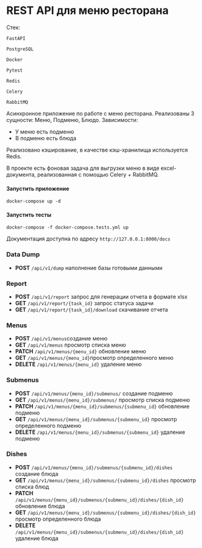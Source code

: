 # REST API для меню ресторана

Стек:
```
FastAPI
```
```
PostgreSQL
```
```
Docker
```
```
Pytest
```
```
Redis
```
```
Celery
```
```
RabbitMQ
```

Асинхронное приложение по работе с меню ресторана. Реализованы 3 сущности: Меню, Подменю, Блюдо.
Зависимости:
+ У меню есть подменю
+ В подменю есть блюда

Реализовано кэширование, в качестве кэш-хранилища используется Redis.

В проекте есть фоновая задача для выгрузки меню в виде excel-документа, реализованная с помощью Celery + RabbitMQ.

#### Запустить приложение
```
docker-compose up -d
```
#### Запустить тесты
```
docker-compose -f docker-compose.tests.yml up
```
Документация доступна по адресу ```http://127.0.0.1:8000/docs```

### Data Dump
+ **POST**   ```/api/v1/dump``` наполнение базы готовыми данными

### Report
+ **POST**   ```/api/v1/report``` запрос для генерации отчета в формате xlsx
+ **GET**   ```/api/v1/report/{task_id}``` запрос статуса задачи
+ **GET**   ```/api/v1/report/{task_id}/download``` скачивание отчета

### Menus
+ **POST**   ```/api/v1/menus```создание меню
+ **GET** ```/api/v1/menus``` просмотр списка меню
+ **PATCH** ```/api/v1/menus/{menu_id}``` обновление меню
+ **GET**    ```/api/v1/menus/{menu_id}```просмотр определенного меню
+ **DELETE**  ```/api/v1/menus/{menu_id}``` удаление меню

### Submenus
+ **POST** ```/api/v1/menus/{menu_id}/submenus/``` создание подменю
+ **GET**  ```/api/v1/menus/{menu_id}/submenus/``` просмотр списка подменю
+ **PATCH** ```/api/v1/menus/{menu_id}/submenus/{submenu_id}``` обновление подменю
+ **GET**  ```/api/v1/menus/{menu_id}/submenus/{submenu_id}``` просмотр определенного подменю
+ **DELETE** ```/api/v1/menus/{menu_id}/submenus/{submenu_id}``` удаление подменю

### Dishes
+ **POST** ```/api/v1/menus/{menu_id}/submenus/{submenu_id}/dishes``` создание блюда
+ **GET**   ```/api/v1/menus/{menu_id}/submenus/{submenu_id}/dishes``` просмотр списка блюд
+ **PATCH** ```/api/v1/menus/{menu_id}/submenus/{submenu_id}/dishes/{dish_id}``` обновление блюда
+ **GET**   ```/api/v1/menus/{menu_id}/submenus/{submenu_id}/dishes/{dish_id}``` просмотр определенного блюда
+ **DELETE** ```/api/v1/menus/{menu_id}/submenus/{submenu_id}/dishes/{dish_id}``` удаление блюда
